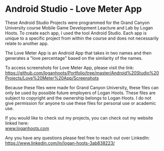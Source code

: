 # Android Studio - Love Meter App #

These Android Studio Projects were programmed for the Grand Canyon University course Mobile Game Development Leacture and Lab by Logan Hoots. To create each app, I used the tool Android Studio. Each app is unique to a specific project from within the course and does not necessarily relate to another app.

The Love Meter App is an Android App that takes in two names and then generates a "love percentage" based on the similarity of the names.

To access screenshots for Love Meter App, please visit the link:\
 https://github.com/loganhoots/Portfolio/tree/master/Android%20Studio%20Projects/Love%20Meter%20App/Screenshots

Because these files were made for Grand Canyon University, these files can only be used by possible future employers of Logan Hoots. These files are subject to copyright and the ownership belongs to Logan Hoots. I do not give permission for anyone to use these files for personal use or academic use.

If you would like to check out my projects, you can check out my website linked here:\
 www.loganhoots.com

Any you have any questions please feel free to reach out over LinkedIn:\
  https://www.linkedin.com/in/logan-hoots-3ab838223/
